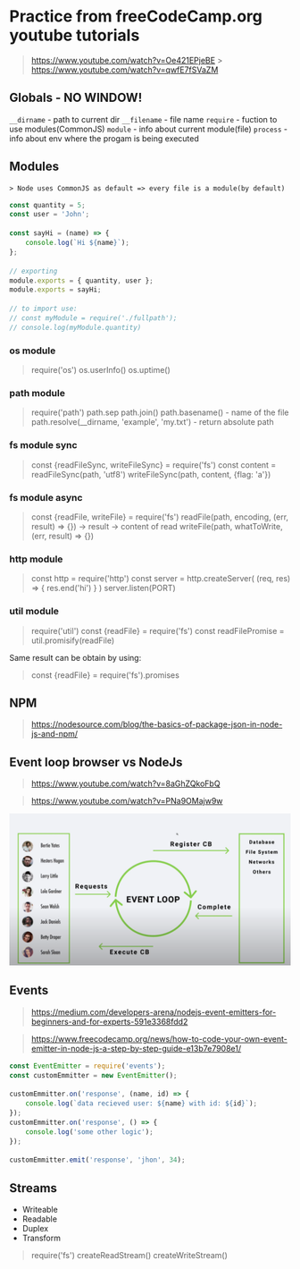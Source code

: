 # Practice from freeCodeCamp.org youtube tutorials

> https://www.youtube.com/watch?v=Oe421EPjeBE > https://www.youtube.com/watch?v=qwfE7fSVaZM

## Globals - NO WINDOW!

`__dirname` - path to current dir
`__filename` - file name
`require` - fuction to use modules(CommonJS)
`module` - info about current module(file)
`process` - info about env where the progam is being executed

## Modules

    > Node uses CommonJS as default => every file is a module(by default)

```javascript
const quantity = 5;
const user = 'John';

const sayHi = (name) => {
    console.log(`Hi ${name}`);
};

// exporting
module.exports = { quantity, user };
module.exports = sayHi;

// to import use:
// const myModule = require('./fullpath');
// console.log(myModule.quantity)
```

### os module

> require('os')
> os.userInfo()
> os.uptime()

### path module

> require('path')
> path.sep
> path.join()
> path.basename() - name of the file
> path.resolve(\_\_dirname, 'example', 'my.txt') - return absolute path

### fs module sync

> const {readFileSync, writeFileSync} = require('fs')
> const content = readFileSync(path, 'utf8')
> writeFileSync(path, content, {flag: 'a'})

### fs module async

> const {readFile, writeFile} = require('fs')
> readFile(path, encoding, (err, result) => {}) -> result -> content of read
> writeFile(path, whatToWrite, (err, result) => {})

### http module

> const http = require('http')
> const server = http.createServer( (req, res) => { res.end('hi') } )
> server.listen(PORT)

### util module

> require('util')
> const {readFile} = require('fs')
> const readFilePromise = util.promisify(readFile)

Same result can be obtain by using:

> const {readFile} = require('fs').promises

## NPM

> https://nodesource.com/blog/the-basics-of-package-json-in-node-js-and-npm/

## Event loop browser vs NodeJs

> https://www.youtube.com/watch?v=8aGhZQkoFbQ

> https://www.youtube.com/watch?v=PNa9OMajw9w

![NodeJS Event Loop](EventLoopNodeJS.png)

## Events

> https://medium.com/developers-arena/nodejs-event-emitters-for-beginners-and-for-experts-591e3368fdd2

> https://www.freecodecamp.org/news/how-to-code-your-own-event-emitter-in-node-js-a-step-by-step-guide-e13b7e7908e1/

```javascript
const EventEmitter = require('events');
const customEmmitter = new EventEmitter();

customEmmitter.on('response', (name, id) => {
    console.log(`data recieved user: ${name} with id: ${id}`);
});
customEmmitter.on('response', () => {
    console.log('some other logic');
});

customEmmitter.emit('response', 'jhon', 34);
```

## Streams

-   Writeable
-   Readable
-   Duplex
-   Transform

> require('fs')
> createReadStream()
> createWriteStream()
